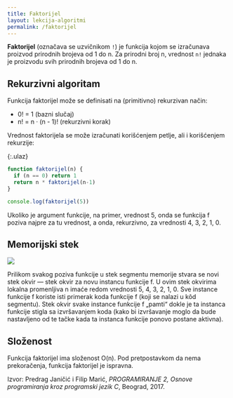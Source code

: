 ```yaml
---
title: Faktorijel
layout: lekcija-algoritmi
permalink: /faktorijel
---
```


**Faktorijel** (označava se uzvičnikom `!`) je funkcija kojom se izračunava proizvod prirodnih brojeva od 1 do n. Za prirodni broj n, vrednost `n!` jednaka je proizvodu svih prirodnih brojeva od 1 do n.

## Rekurzivni algoritam

Funkcija faktorijel može se definisati na (primitivno) rekurzivan način:

- 0! = 1 (bazni slučaj)
- n! = n · (n - 1)! (rekurzivni korak)

Vrednost faktorijela se može izračunati korišćenjem petlje, ali i korišćenjem rekurzije:

{:.ulaz}
```js
function faktorijel(n) {
  if (n == 0) return 1
  return n * faktorijel(n-1)
}

console.log(faktorijel(5))
```

Ukoliko je argument funkcije, na primer, vrednost 5, onda se funkcija f poziva najpre za tu vrednost, a onda, rekurzivno, za vrednosti 4, 3, 2, 1, 0.

## Memorijski stek

![](/images/koncepti/algoritmi/faktorijel.jpg)

Prilikom svakog poziva funkcije u stek segmentu memorije stvara se novi stek okvir — stek okvir za novu instancu funkcije f. U ovim stek okvirima lokalna promenljiva n imaće redom vrednosti 5, 4, 3, 2, 1, 0. Sve instance funkcije f koriste isti primerak koda funkcije f (koji se nalazi u kôd segmentu). Stek okvir svake instance funkcije f „pamti“ dokle je ta instanca funkcije stigla sa izvršavanjem koda (kako bi izvršavanje moglo da bude nastavljeno od te tačke kada ta instanca funkcije ponovo postane aktivna).

## Složenost

Funkcija faktorijel ima složenost O(n). Pod pretpostavkom da nema prekoračenja, funkcija faktorijel je ispravna.


Izvor: Predrag Janičić i Filip Marić, *PROGRAMIRANJE 2, Osnove programiranja kroz programski jezik C*, Beograd, 2017.
